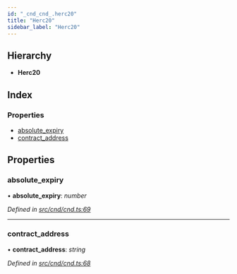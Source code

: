 ```yaml
---
id: "_cnd_cnd_.herc20"
title: "Herc20"
sidebar_label: "Herc20"
---
```


## Hierarchy

* **Herc20**

## Index

### Properties

* [absolute_expiry](_cnd_cnd_.herc20.md#absolute_expiry)
* [contract_address](_cnd_cnd_.herc20.md#contract_address)

## Properties

###  absolute_expiry

• **absolute_expiry**: *number*

*Defined in [src/cnd/cnd.ts:69](https://github.com/comit-network/comit-js-sdk/blob/ee6360f/src/cnd/cnd.ts#L69)*

___

###  contract_address

• **contract_address**: *string*

*Defined in [src/cnd/cnd.ts:68](https://github.com/comit-network/comit-js-sdk/blob/ee6360f/src/cnd/cnd.ts#L68)*
